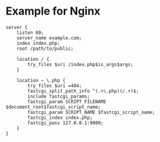 # Example for Nginx

    server {
        listen 80;
        server_name example.com;
        index index.php;
        root /path/to/public;

        location / {
            try_files $uri /index.php$is_args$args;
        }

        location ~ \.php {
            try_files $uri =404;
            fastcgi_split_path_info ^(.+\.php)(/.+)$;
            include fastcgi_params;
            fastcgi_param SCRIPT_FILENAME $document_root$fastcgi_script_name;
            fastcgi_param SCRIPT_NAME $fastcgi_script_name;
            fastcgi_index index.php;
            fastcgi_pass 127.0.0.1:9000;
        }
    }

